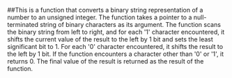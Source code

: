##This is a function that converts a binary string representation of a number to an unsigned integer. The function takes a pointer to a null-terminated string of binary characters as its argument. The function scans the binary string from left to right, and for each '1' character encountered, it shifts the current value of the result to the left by 1 bit and sets the least significant bit to 1. For each '0' character encountered, it shifts the result to the left by 1 bit. If the function encounters a character other than '0' or '1', it returns 0. The final value of the result is returned as the result of the function.
